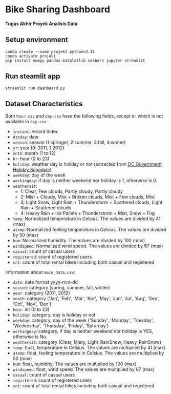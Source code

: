 # Bike Sharing Dashboard
**Tugas Akhir Proyek Analisis Data**

## Setup environment
```
conda create --name projek1 python=3.11
conda activate projek1
pip install numpy pandas matplotlib seaborn jupyter streamlit 
```

## Run steamlit app
```
streamlit run dashboard.py
```

## Dataset Characteristics

Both `hour.csv` and `day.csv` have the following fields, except `hr` which is not available in `day.csv`:

- `instant`: record index
- `dteday`: date
- `season`: season (1:springer, 2:summer, 3:fall, 4:winter)
- `yr`: year (0: 2011, 1:2012)
- `mnth`: month (1 to 12)
- `hr`: hour (0 to 23)
- `holiday`: weather day is holiday or not (extracted from [DC Government Holiday Schedule](http://dchr.dc.gov/page/holiday-schedule))
- `weekday`: day of the week
- `workingday`: if day is neither weekend nor holiday is 1, otherwise is 0.
- `weathersit`: 
  - 1: Clear, Few clouds, Partly cloudy, Partly cloudy
  - 2: Mist + Cloudy, Mist + Broken clouds, Mist + Few clouds, Mist
  - 3: Light Snow, Light Rain + Thunderstorm + Scattered clouds, Light Rain + Scattered clouds
  - 4: Heavy Rain + Ice Pallets + Thunderstorm + Mist, Snow + Fog
- `temp`: Normalized temperature in Celsius. The values are divided by 41 (max)
- `atemp`: Normalized feeling temperature in Celsius. The values are divided by 50 (max)
- `hum`: Normalized humidity. The values are divided by 100 (max)
- `windspeed`: Normalized wind speed. The values are divided by 67 (max)
- `casual`: count of casual users
- `registered`: count of registered users
- `cnt`: count of total rental bikes including both casual and registered

Information about `main_data.csv`:

- `date`: date format yyyy-mm-dd
- `season`: category (spring, summer, fall, winter)
- `year`: category (2011, 2012)
- `month`: category ('Jan', 'Feb', 'Mar', 'Apr', 'May', 'Jun', 'Jul', 'Aug', 'Sep', 'Oct', 'Nov', 'Dec')
- `hour`: int (0 to 23)
- `holiday`: category, day is holiday or not
- `weekday`: category, day of the week ('Sunday', 'Monday', 'Tuesday', 'Wednesday', 'Thursday', 'Friday', 'Saturday')
- `workingday`: category, if day is neither weekend nor holiday is YES, otherwise is No.
- `weathersit`: category (Clear, Misty, Light_RainSnow, Heavy_RainSnow)
- `temp`: float, temperature in Celsius. The values are multiplied by 41 (max)
- `atemp`: float, feeling temperature in Celsius. The values are multiplied by 50 (max)
- `hum`: float, humidity. The values are multiplied by 100 (max)
- `windspeed`: float, wind speed. The values are multiplied by 67 (max)
- `casual`: count of casual users
- `registered`: count of registered users
- `cnt`: count of total rental bikes including both casual and registered
```
